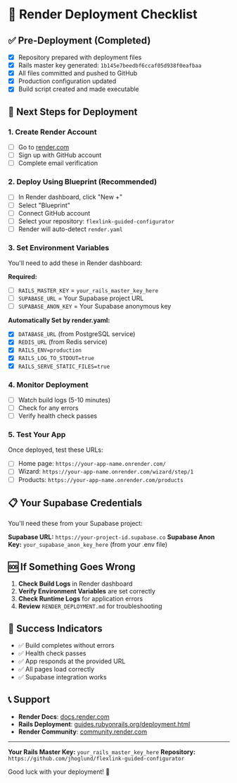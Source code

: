 # 🚀 Render Deployment Checklist

## ✅ Pre-Deployment (Completed)
- [x] Repository prepared with deployment files
- [x] Rails master key generated: `1b145e7beedbf6ccaf05d938f0eafbaa`
- [x] All files committed and pushed to GitHub
- [x] Production configuration updated
- [x] Build script created and made executable

## 🔧 Next Steps for Deployment

### 1. Create Render Account
- [ ] Go to [render.com](https://render.com)
- [ ] Sign up with GitHub account
- [ ] Complete email verification

### 2. Deploy Using Blueprint (Recommended)
- [ ] In Render dashboard, click "New +"
- [ ] Select "Blueprint"
- [ ] Connect GitHub account
- [ ] Select your repository: `flexlink-guided-configurator`
- [ ] Render will auto-detect `render.yaml`

### 3. Set Environment Variables
You'll need to add these in Render dashboard:

**Required:**
- [ ] `RAILS_MASTER_KEY` = `your_rails_master_key_here`
- [ ] `SUPABASE_URL` = Your Supabase project URL
- [ ] `SUPABASE_ANON_KEY` = Your Supabase anonymous key

**Automatically Set by render.yaml:**
- [x] `DATABASE_URL` (from PostgreSQL service)
- [x] `REDIS_URL` (from Redis service)
- [x] `RAILS_ENV=production`
- [x] `RAILS_LOG_TO_STDOUT=true`
- [x] `RAILS_SERVE_STATIC_FILES=true`

### 4. Monitor Deployment
- [ ] Watch build logs (5-10 minutes)
- [ ] Check for any errors
- [ ] Verify health check passes

### 5. Test Your App
Once deployed, test these URLs:
- [ ] Home page: `https://your-app-name.onrender.com/`
- [ ] Wizard: `https://your-app-name.onrender.com/wizard/step/1`
- [ ] Products: `https://your-app-name.onrender.com/products`

## 📋 Your Supabase Credentials

You'll need these from your Supabase project:

**Supabase URL:** `https://your-project-id.supabase.co`
**Supabase Anon Key:** `your_supabase_anon_key_here` (from your .env file)

## 🆘 If Something Goes Wrong

1. **Check Build Logs** in Render dashboard
2. **Verify Environment Variables** are set correctly
3. **Check Runtime Logs** for application errors
4. **Review** `RENDER_DEPLOYMENT.md` for troubleshooting

## 🎉 Success Indicators

- ✅ Build completes without errors
- ✅ Health check passes
- ✅ App responds at the provided URL
- ✅ All pages load correctly
- ✅ Supabase integration works

## 📞 Support

- **Render Docs**: [docs.render.com](https://docs.render.com)
- **Rails Deployment**: [guides.rubyonrails.org/deployment.html](https://guides.rubyonrails.org/deployment.html)
- **Render Community**: [community.render.com](https://community.render.com)

---

**Your Rails Master Key:** `your_rails_master_key_here`
**Repository:** `https://github.com/jhoglund/flexlink-guided-configurator`

Good luck with your deployment! 🚀 
